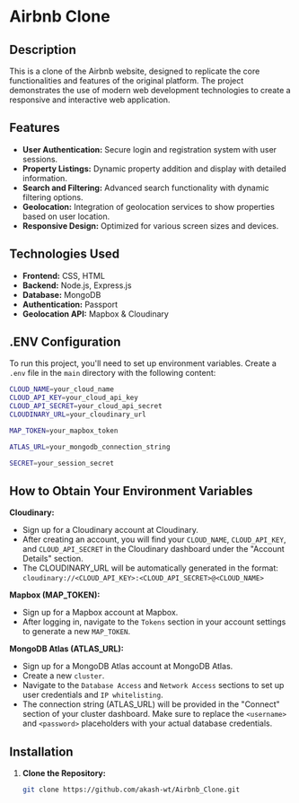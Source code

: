 # Airbnb Clone

## Description

This is a clone of the Airbnb website, designed to replicate the core functionalities and features of the original platform. The project demonstrates the use of modern web development technologies to create a responsive and interactive web application.

## Features

- **User Authentication:** Secure login and registration system with user sessions.
- **Property Listings:** Dynamic property addition and display with detailed information.
- **Search and Filtering:** Advanced search functionality with dynamic filtering options.
- **Geolocation:** Integration of geolocation services to show properties based on user location.
- **Responsive Design:** Optimized for various screen sizes and devices.

## Technologies Used

- **Frontend:** CSS, HTML
- **Backend:** Node.js, Express.js
- **Database:** MongoDB
- **Authentication:** Passport
- **Geolocation API:** Mapbox & Cloudinary

## .ENV Configuration

To run this project, you'll need to set up environment variables. Create a `.env` file in the `main` directory with the following content:

```bash
CLOUD_NAME=your_cloud_name
CLOUD_API_KEY=your_cloud_api_key
CLOUD_API_SECRET=your_cloud_api_secret
CLOUDINARY_URL=your_cloudinary_url

MAP_TOKEN=your_mapbox_token

ATLAS_URL=your_mongodb_connection_string

SECRET=your_session_secret
```

## How to Obtain Your Environment Variables

**Cloudinary:**

- Sign up for a Cloudinary account at Cloudinary.
- After creating an account, you will find your `CLOUD_NAME`, `CLOUD_API_KEY`, and `CLOUD_API_SECRET` in the Cloudinary dashboard under the "Account Details" section.
- The CLOUDINARY_URL will be automatically generated in the format:
` cloudinary://<CLOUD_API_KEY>:<CLOUD_API_SECRET>@<CLOUD_NAME> `

**Mapbox (MAP_TOKEN):**

- Sign up for a Mapbox account at Mapbox.
- After logging in, navigate to the `Tokens` section in your account settings to generate a new `MAP_TOKEN`.

**MongoDB Atlas (ATLAS_URL):**

- Sign up for a MongoDB Atlas account at MongoDB Atlas.
- Create a new `cluster`.
- Navigate to the `Database Access` and `Network Access` sections to set up user credentials and `IP whitelisting`.
- The connection string (ATLAS_URL) will be provided in the "Connect" section of your cluster dashboard. Make sure to replace the `<username>` and `<password>` placeholders with your actual database credentials.

## Installation

1. **Clone the Repository:**

   ```bash
   git clone https://github.com/akash-wt/Airbnb_Clone.git
   ```
